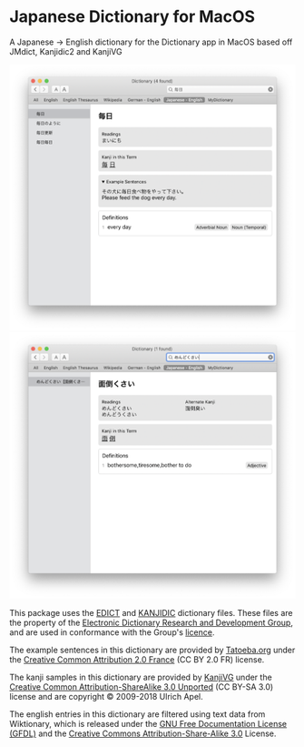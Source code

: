 # Japanese Dictionary for MacOS
A Japanese -> English dictionary for the Dictionary app in MacOS based off JMdict, Kanjidic2 and KanjiVG

![](/screenshots/a.png)
![](/screenshots/b.png)

<p>
This package uses the 
<a href="http://www.csse.monash.edu.au/~jwb/edict.html">EDICT</a> and
<a href="http://www.csse.monash.edu.au/~jwb/kanjidic.html">KANJIDIC</a> dictionary files.
These files are the property of the 
<a href="http://www.edrdg.org/"> Electronic Dictionary 
Research and Development Group</a>, and are used in
conformance with the Group's 
<a href="http://www.edrdg.org/edrdg/licence.html">licence</a>.
</p>
<p>
The example sentences in this dictionary are provided by 
<a href="https://tatoeba.org/eng/downloads">Tatoeba.org</a>
under the 
<a href="https://creativecommons.org/licenses/by/2.0/fr/">Creative Common Attribution 2.0 France</a>
(CC BY 2.0 FR) license.
</p>
<p>
The kanji samples in this dictionary are provided by
<a href="https://kanjivg.tagaini.net/">KanjiVG</a>
under the
<a href="https://creativecommons.org/licenses/by-sa/3.0/">Creative Common Attribution-ShareAlike 3.0 Unported</a>
(CC BY-SA 3.0) license and are copyright © 2009-2018 Ulrich Apel.
</p>
<p>
The english entries in this dictionary are filtered using text data from Wiktionary,
which is released under the 
<a href="https://www.wikipedia.org/wiki/Wikipedia:Copyrights">GNU Free Documentation License (GFDL)</a> 
and the 
<a href="https://creativecommons.org/licenses/by-sa/3.0/">Creative Commons Attribution-Share-Alike 3.0</a> 
License.
</p>